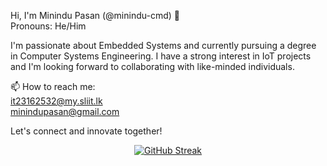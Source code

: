Hi, I'm Minindu Pasan (@minindu-cmd) 👋<br/>
Pronouns: He/Him<br/>

I'm passionate about Embedded Systems and currently pursuing a degree in Computer Systems Engineering. I have a strong interest in IoT projects and I'm looking forward to collaborating with like-minded individuals.<br/>

📫 How to reach me:<br/>
it23162532@my.sliit.lk<br/>
minindupasan@gmail.com<br/>

Let's connect and innovate together!<br/>
<center><a href="https://git.io/streak-stats"><img src="https://streak-stats.demolab.com?user=minindu-cmd&theme=dark&hide_border=true&date_format=M%20j%5B%2C%20Y%5D" alt="GitHub Streak" /></a></center>
